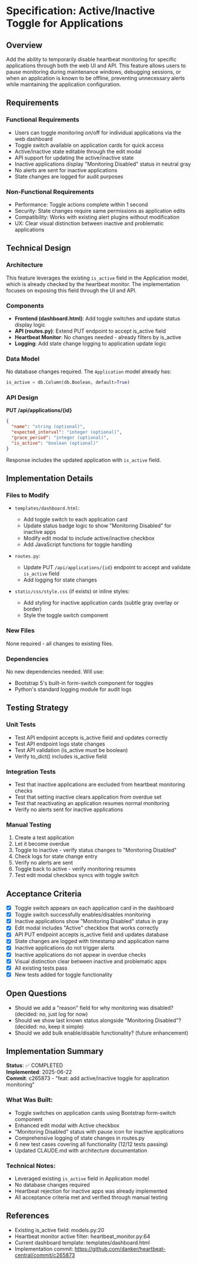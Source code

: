 # Specification: Active/Inactive Toggle for Applications

## Overview
Add the ability to temporarily disable heartbeat monitoring for specific applications through both the web UI and API. This feature allows users to pause monitoring during maintenance windows, debugging sessions, or when an application is known to be offline, preventing unnecessary alerts while maintaining the application configuration.

## Requirements
### Functional Requirements
- Users can toggle monitoring on/off for individual applications via the web dashboard
- Toggle switch available on application cards for quick access
- Active/inactive state editable through the edit modal
- API support for updating the active/inactive state
- Inactive applications display "Monitoring Disabled" status in neutral gray
- No alerts are sent for inactive applications
- State changes are logged for audit purposes

### Non-Functional Requirements
- Performance: Toggle actions complete within 1 second
- Security: State changes require same permissions as application edits
- Compatibility: Works with existing alert plugins without modification
- UX: Clear visual distinction between inactive and problematic applications

## Technical Design
### Architecture
This feature leverages the existing `is_active` field in the Application model, which is already checked by the heartbeat monitor. The implementation focuses on exposing this field through the UI and API.

### Components
- **Frontend (dashboard.html)**: Add toggle switches and update status display logic
- **API (routes.py)**: Extend PUT endpoint to accept is_active field
- **Heartbeat Monitor**: No changes needed - already filters by is_active
- **Logging**: Add state change logging to application update logic

### Data Model
No database changes required. The `Application` model already has:
```python
is_active = db.Column(db.Boolean, default=True)
```

### API Design
**PUT /api/applications/{id}**
```json
{
  "name": "string (optional)",
  "expected_interval": "integer (optional)",
  "grace_period": "integer (optional)",
  "is_active": "boolean (optional)"
}
```

Response includes the updated application with `is_active` field.

## Implementation Details
### Files to Modify
- `templates/dashboard.html`: 
  - Add toggle switch to each application card
  - Update status badge logic to show "Monitoring Disabled" for inactive apps
  - Modify edit modal to include active/inactive checkbox
  - Add JavaScript functions for toggle handling

- `routes.py`:
  - Update PUT `/api/applications/{id}` endpoint to accept and validate `is_active` field
  - Add logging for state changes

- `static/css/style.css` (if exists) or inline styles:
  - Add styling for inactive application cards (subtle gray overlay or border)
  - Style the toggle switch component

### New Files
None required - all changes to existing files.

### Dependencies
No new dependencies needed. Will use:
- Bootstrap 5's built-in form-switch component for toggles
- Python's standard logging module for audit logs

## Testing Strategy
### Unit Tests
- Test API endpoint accepts is_active field and updates correctly
- Test API endpoint logs state changes
- Test API validation (is_active must be boolean)
- Verify to_dict() includes is_active field

### Integration Tests
- Test that inactive applications are excluded from heartbeat monitoring checks
- Test that setting inactive clears application from overdue set
- Test that reactivating an application resumes normal monitoring
- Verify no alerts sent for inactive applications

### Manual Testing
1. Create a test application
2. Let it become overdue
3. Toggle to inactive - verify status changes to "Monitoring Disabled"
4. Check logs for state change entry
5. Verify no alerts are sent
6. Toggle back to active - verify monitoring resumes
7. Test edit modal checkbox syncs with toggle switch

## Acceptance Criteria
- [x] Toggle switch appears on each application card in the dashboard
- [x] Toggle switch successfully enables/disables monitoring
- [x] Inactive applications show "Monitoring Disabled" status in gray
- [x] Edit modal includes "Active" checkbox that works correctly
- [x] API PUT endpoint accepts is_active field and updates database
- [x] State changes are logged with timestamp and application name
- [x] Inactive applications do not trigger alerts
- [x] Inactive applications do not appear in overdue checks
- [x] Visual distinction clear between inactive and problematic apps
- [x] All existing tests pass
- [x] New tests added for toggle functionality

## Open Questions
- Should we add a "reason" field for why monitoring was disabled? (decided: no, just log for now)
- Should we show last known status alongside "Monitoring Disabled"? (decided: no, keep it simple)
- Should we add bulk enable/disable functionality? (future enhancement)

## Implementation Summary
**Status**: ✅ COMPLETED  
**Implemented**: 2025-06-22  
**Commit**: c265873 - "feat: add active/inactive toggle for application monitoring"

### What Was Built:
- Toggle switches on application cards using Bootstrap form-switch component
- Enhanced edit modal with Active checkbox
- "Monitoring Disabled" status with pause icon for inactive applications
- Comprehensive logging of state changes in routes.py
- 6 new test cases covering all functionality (12/12 tests passing)
- Updated CLAUDE.md with architecture documentation

### Technical Notes:
- Leveraged existing `is_active` field in Application model
- No database changes required
- Heartbeat rejection for inactive apps was already implemented
- All acceptance criteria met and verified through manual testing

## References
- Existing is_active field: models.py:20
- Heartbeat monitor active filter: heartbeat_monitor.py:64
- Current dashboard template: templates/dashboard.html
- Implementation commit: https://github.com/danker/heartbeat-central/commit/c265873
